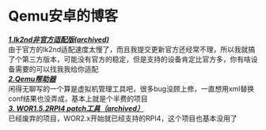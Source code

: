 # Qemu安卓的博客
***[1.lk2nd非官方适配版(archived)](http://qemuandroid.eu.org/lk2nd_unofficial/)***    
由于官方的lk2nd适配速度太慢了，而且我提交更新官方还经常不理，所以我就搞了个第三方版本，可能没有官方的稳定，但是支持的设备肯定比官方多，你有啥设备需要的可以找我我给你适配    
***[2.Qemu帮助器](http://qemuandroid.eu.org/qemu-helper/)***    
闲得无聊写的一个算是虚拟机管理工具吧，很多bug没顾上修，一直想用xml替换conf结果也没弄成，基本上就是个半费的项目    
***[3. WOR1.5.2RPI4 patch工具（archived）](http://qemuandroid.eu.org/raspberrypi4-windows10/)***    
已经废弃的项目，WOR2.x开始就已经支持的RPI4，这个项目也基本没用了    
